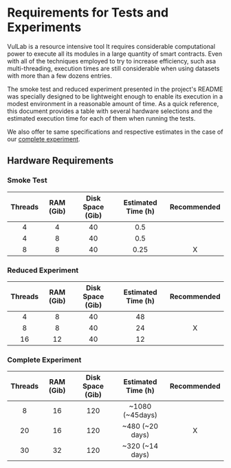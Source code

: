 # Requirements for Tests and Experiments

VulLab is a resource intensive tool It requires considerable computational power to execute all its modules in a large quantity of smart contracts. Even with all of the techniques employed to try to increase efficiency, such asa multi-threading, execution times are still considerable when using datasets with more than a few dozens entries.

The smoke test and reduced experiment presented in the project's README was specially designed to be lightweight enough to enable its execution in a modest environment in a reasonable amount of time. As a quick reference, this document provides a table with several hardware selections and the estimated execution time for each of them when running the tests.

We also offer te same specifications and respective estimates in the case of our [complete experiment](/docs/Complete_Experiment.md).

## Hardware Requirements


### Smoke Test
| Threads  | RAM (Gib)  | Disk Space (Gib) | Estimated Time (h) | Recommended |
|:--------:|:----------:|:----------------:|:------------------:|:-----------:|
| 4        | 4          | 40               | 0.5                |             |
| 4        | 8          | 40               | 0.5                |             |
| 8        | 8          | 40               | 0.25               | X           |

### Reduced Experiment
| Threads  | RAM (Gib)  | Disk Space (Gib) | Estimated Time (h) | Recommended |
|:--------:|:----------:|:----------------:|:------------------:|:-----------:|
| 4        | 8          | 40               | 48                 |             |
| 8        | 8          | 40               | 24                 | X           |
| 16       | 12         | 40               | 12                 |             |

### Complete Experiment
| Threads  | RAM (Gib)  | Disk Space (Gib) | Estimated Time (h) | Recommended |
|:--------:|:----------:|:----------------:|:------------------:|:-----------:|
| 8        | 16         | 120              | ~1080  (~45days)   |             |
| 20       | 16         | 120              | ~480 (~20 days)    | X           |
| 30       | 32         | 120              | ~320 (~14 days)    |             |